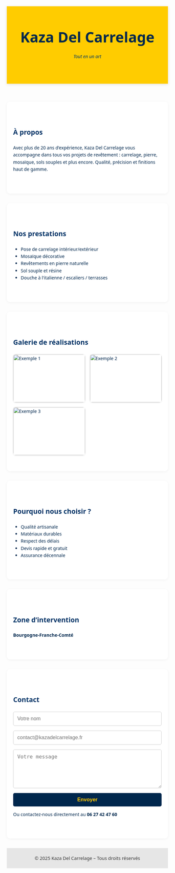 <!DOCTYPE html><html lang="fr">
<head>
  <meta charset="UTF-8">
  <meta name="viewport" content="width=device-width, initial-scale=1.0">
  <title>Kaza Del Carrelage</title>
  <style>
    body {
      margin: 0;
      font-family: 'Segoe UI', sans-serif;
      background: #fdfdfd;
      color: #00274d;
      line-height: 1.6;
    }
    header {
      background: #ffcc00;
      color: #00274d;
      padding: 60px 20px;
      text-align: center;
      box-shadow: 0 2px 10px rgba(0,0,0,0.1);
    }
    header h1 {
      margin: 0;
      font-size: 2.8rem;
    }
    header p {
      font-style: italic;
      color: #003366;
    }
    section {
      padding: 50px 20px;
      max-width: 1000px;
      margin: auto;
      background: #ffffff;
      margin-bottom: 30px;
      border-radius: 10px;
      box-shadow: 0 2px 8px rgba(0,0,0,0.05);
    }
    h2 {
      color: #003366;
      margin-bottom: 20px;
    }
    .gallery {
      display: grid;
      grid-template-columns: repeat(auto-fit, minmax(200px, 1fr));
      gap: 15px;
    }
    .gallery img {
      width: 100%;
      height: 150px;
      object-fit: cover;
      border-radius: 8px;
      box-shadow: 0 1px 5px rgba(0,0,0,0.1);
    }
    form {
      display: flex;
      flex-direction: column;
      gap: 15px;
    }
    input, textarea {
      padding: 12px;
      border: 1px solid #ccc;
      border-radius: 5px;
      font-size: 1rem;
    }
    button {
      padding: 12px;
      background: #00274d;
      color: #ffcc00;
      border: none;
      border-radius: 5px;
      cursor: pointer;
      font-weight: bold;
      font-size: 1rem;
      transition: background 0.3s ease;
    }
    button:hover {
      background: #001933;
    }
    footer {
      text-align: center;
      padding: 20px;
      background: #e6e6e6;
      font-size: 0.9rem;
      color: #333;
    }
  </style>
</head>
<body>
  <header>
    <h1>Kaza Del Carrelage</h1>
    <p>Tout en un art</p>
  </header>  <section>
    <h2>À propos</h2>
    <p>Avec plus de 20 ans d'expérience, Kaza Del Carrelage vous accompagne dans tous vos projets de revêtement : carrelage, pierre, mosaïque, sols souples et plus encore. Qualité, précision et finitions haut de gamme.</p>
  </section>  <section>
    <h2>Nos prestations</h2>
    <ul>
      <li>Pose de carrelage intérieur/extérieur</li>
      <li>Mosaïque décorative</li>
      <li>Revêtements en pierre naturelle</li>
      <li>Sol souple et résine</li>
      <li>Douche à l'italienne / escaliers / terrasses</li>
    </ul>
  </section>  <section>
    <h2>Galerie de réalisations</h2>
    <div class="gallery">
      <img src="https://via.placeholder.com/400x300?text=Carrelage+1" alt="Exemple 1">
      <img src="https://via.placeholder.com/400x300?text=Carrelage+2" alt="Exemple 2">
      <img src="https://via.placeholder.com/400x300?text=Carrelage+3" alt="Exemple 3">
    </div>
  </section>  <section>
    <h2>Pourquoi nous choisir ?</h2>
    <ul>
      <li>Qualité artisanale</li>
      <li>Matériaux durables</li>
      <li>Respect des délais</li>
      <li>Devis rapide et gratuit</li>
      <li>Assurance décennale</li>
    </ul>
  </section>  <section>
    <h2>Zone d’intervention</h2>
    <p><strong>Bourgogne-Franche-Comté</strong></p>
  </section>  <section>
    <h2>Contact</h2>
    <form action="https://formsubmit.co/kazadelcarrelage@gmail.com" method="POST">
      <input type="text" name="name" placeholder="Votre nom" required>
      <input type="email" name="email" placeholder="contact@kazadelcarrelage.fr" required>
      <textarea name="message" rows="5" placeholder="Votre message" required></textarea>
      <button type="submit">Envoyer</button>
    </form>
    <p>Ou contactez-nous directement au <strong>06 27 42 47 60</strong></p>
  </section>  <footer>
    &copy; 2025 Kaza Del Carrelage – Tous droits réservés
  </footer>
</body>
</html>
